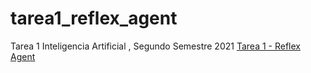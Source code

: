 # tarea1_reflex_agent
Tarea 1 Inteligencia Artificial , Segundo Semestre 2021
[Tarea 1 - Reflex Agent](https://github.com/Rolando3281/tarea1_reflex_agent/agent.html)